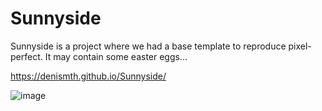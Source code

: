 # Sunnyside

Sunnyside is a project where we had a base template to reproduce pixel-perfect.
It may contain some easter eggs...

https://denismth.github.io/Sunnyside/

![image](https://github.com/DenisMth/Sunnyside/assets/151639749/c28076c9-6654-4d7c-920a-99b5a8f512ae)
